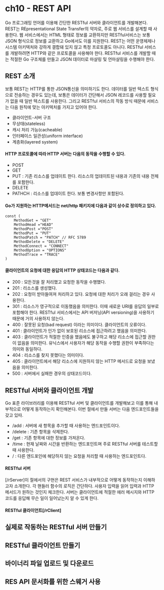 # ch10 - REST API
Go 프로그래밍 언어를 이용해 간단한 RESTful 서버와 클라이언트를 개발해본다. REST는 REpresentational State Transfer의 약자로, 주로 웹 서비스를 설계할 때 사용한다. 웹 서비스에서는 HTML 형태로 정보를 교환하지만 RESTful서비스는 보통 JSON 형식으로 정보를 교환하고 Go에서도 이를 지원한다. REST는 어떤 운영체제나 시스템 아키텍처와 강하게 결합돼 있지 않고 특정 프로토콜도 아니다. RESTful 서비스를 개발하려면 HTTP와 같은 프로토콜을 사용해야 한다. RESTful 서비스를 개발할 때는 적절한 Go 구조체를 만들고 JSON 데이터로 마샬링 및 언마샬링을 수행해야 한다.

## REST 소개
보통 REST는 HTTP를 통한 JSON통신을 의미하기도 한다. 데이터를 일반 텍스트 형식으로 전송하는 경우도 있는데, 보통은 데이터가 간단해서 JSON 레코드를 사용할 필요가 없을 때 일반 텍스트를 사용한다. 그리고 RESTful 서비스의 작동 방식 때문에 서비스는 다음 원칙에 맞는 아키텍처를 가지고 있어야 한다.
- 클라이언트-서버 구조
- 무상태(stateless)
- 캐시 처리 가능(cacheable)
- 인터페이스 일관성(uniform interface)
- 계층화(layered system)
#### HTTP 프로토콜에 따라 HTTP 서버는 다음의 동작을 수행할 수 있다.
- POST
- GET
- PUT : 기존 리소스를 업데이트 한다. 리소스의 업데이트된 내용과 기존의 내용 전체를 포함한다.
- DELETE
- PATHCH : 리소스를 업데이트 한다. 보통 변경사항만 포함된다.
#### Go가 지원하는 HTTP메서드는 net/http 패키지에 다음과  같이 상수로 정의하고 있다.
```
const (
    MethodGet = "GET"
    MethodHead ="HEAD"
    MethodPost ="POST"
    MethodPut = "PUT"
    MethodPatch = "PATCH" // RFC 5789
    MethodDelete = "DELETE"
    MethodConnect = "CONNECT"
    MethodOption = "OPTIONS"
    MethodTrace = "TRACE"
)
```
#### 클라이언트의 요청에 대한 응답의 HTTP 상태코드는 다음과 같다.
- 200 : 모든것을 잘 처리했고 요청한 동작을 수행했다.
- 201 : 리소스를 생성했다.
- 202 : 요청이 받아들여져 처리하고 있다. 요청에 대한 처리가 오래 걸리는 경우 사용한다.
- 301 : 리소스가 영구적으로 이동했음을 의미한다. 이때 새로운 URI를 응답의 일부로 포함해야 한다. RESTful 서비스에서는 API 버저닝(API versioning)을 사용하기 때문에 거의 사용하지 않는다.
- 400 : 잘못된 요청(bad request) 이라는 의미이다. 클라이언트의 오류이다.
- 401 : 클라이언트가 인가 없이 보호된 리소스에 접근하려고 했음을 의미한다.
- 403 : 클라이언트가 적절한 인증을 했음에도 불구하고 해당 리소스에 접근할 권한이 없음을 의미한다. 유닉스에서 사용자가 해당 동작을 수행할 권한이 부족하다는 의미와 동일하다.
- 404 : 리소스를 찾지 못했다는 의미이다.
- 405 : 클라이언트에서 해당 리소스에 지원하지 않는 HTTP 메서드로 요청을 보냈음을 의미한다.
- 500 : 서버에서 실패한 경우의 상태코드이다.

## RESTful 서버와 클라이언트 개발
Go 표준 라이브러리를 이용해 RESTful 서버 및 클라이언트를 개발해보고 이를 통해 내부적으로 어떻게 동작하는지 확인해본다. 이번 절에서 만들 서버는 다음 엔드포인트들을 갖고 있따.
- /add : 서버에 새 항목을 추가할 때 사용하는 엔드포인트이다.
- /delete : 기존 항목을 삭제한다.
- /get : 기존 항목에 대한 정보를 가져온다.
- /time :  현재 날짜와 시간을 반환하는 엔드포인트며 주로 RESTful 서버를 테스트할 때 사용한다.
- / : 다른 엔드포인에 해당하지 않는 요청을 처리할 때 사용하는 엔드포인트다.
#### RESTful 서버
[/rServer]이 절에서의 구현은 REST 서비스가 내부적으로 어떻게 동작하는지 이해하고자 소개한다. 각 핸들러 함수의 로직은 간단하다. 사용자 입력을 읽어 입력과 HTTP 메서드가 원하는 것인지 체크한다. 서버는 클라이언트에 적절한 에러 메시지와 HTTP 코드를 응답해 무슨 일이 일어났는지 알 수 있게 한다. 
#### RESTful 클라이언트[/rClient]

## 실제로 작동하는 RESTful 서버 만들기

## RESTful 클라이언트 만들기

## 바이너리 파일 업로드 및 다운로드

## RES API 문서화를 위한 스웨거 사용